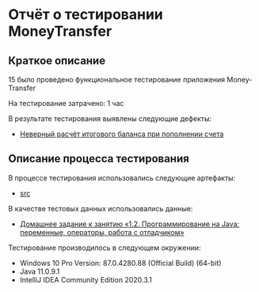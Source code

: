 # Отчёт о тестировании MoneyTransfer

## Краткое описание

15 было проведено функциональное тестирование приложения Money-Transfer

На тестирование затрачено: 1 час

В результате тестирования выявлены следующие дефекты:
* [Неверный расчёт итогового баланса при пополнении счета](https://github.com/kseniabobkova/Money-Transfer/issues/1)


## Описание процесса тестирования

В процессе тестирования использовались следующие артефакты:
* [src](https://github.com/kseniabobkova/Credit-Card-Number-Validator/tree/master/src)

В качестве тестовых данных использовались данные:
* [Домашнее задание к занятию «1.2. Программирование на Java: переменные, операторы, работа с отладчиком»](https://github.com/netology-code/javaqa-homeworks/tree/master/programming)


Тестирование производилось в следующем окружении:
* Windows 10 Pro Version: 87.0.4280.88 (Official Build) (64-bit)
* Java 11.0.9.1
* IntelliJ IDEA Community Edition 2020.3.1
